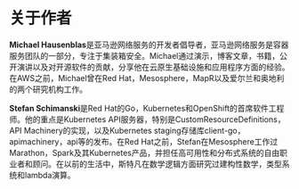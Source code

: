 # 关于作者

**Michael Hausenblas**是亚马逊网络服务的开发者倡导者，亚马逊网络服务是容器服务团队的一部分，专注于集装箱安全。Michael通过演示，博客文章，书籍，公开演讲以及对开源软件的贡献，分享他在云原生基础设施和应用程序方面的经验。在AWS之前，Michael曾在Red Hat，Mesosphere，MapR以及爱尔兰和奥地利的两个研究机构工作。

**Stefan Schimanski**是Red Hat的Go，Kubernetes和OpenShift的首席软件工程师。他的重点是Kubernetes API服务器，特别是CustomResourceDefinitions，API Machinery的实现，以及Kubernetes staging存储库client-go，apimachinery，api等的发布。在Red Hat之前，Stefan在Mesosphere工作过Marathon，Spark及其Kubernetes产品，并担任高可用性和分布式系统的自由职业者和顾问。在以前的生活中，斯特凡在数学逻辑方面研究过建构性数学，类型系统和lambda演算。

